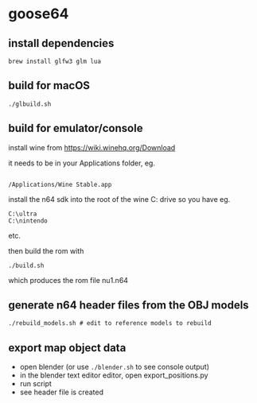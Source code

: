 # goose64

## install dependencies
```
brew install glfw3 glm lua

```

## build for macOS

``
./glbuild.sh
``

## build for emulator/console

install wine from https://wiki.winehq.org/Download

it needs to be in your Applications folder, eg.
```

/Applications/Wine Stable.app
```

install the n64 sdk into the root of the wine C: drive so you have eg.
```
C:\ultra
C:\nintendo
```
etc.

then build the rom with

```
./build.sh
```

which produces the rom file nu1.n64


## generate n64 header files from the OBJ models
```
./rebuild_models.sh # edit to reference models to rebuild
```

## export map object data

- open blender (or use `./blender.sh` to see console output)
- in the blender text editor editor, open export_positions.py
- run script
- see header file is created

